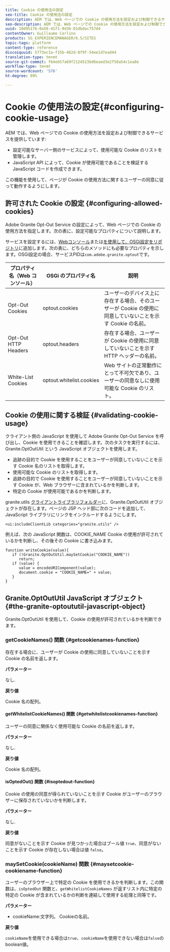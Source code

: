 ```yaml
---
title: Cookie の使用法の設定
seo-title: Cookie の使用法の設定
description: AEM では、Web ページでの Cookie の使用方法を設定および制御できるサービスを提供しています
seo-description: AEM では、Web ページでの Cookie の使用方法を設定および制御できるサービスを提供しています
uuid: 10d95176-0a56-41f1-9d36-01dbdac757d4
contentOwner: Guillaume Carlino
products: SG_EXPERIENCEMANAGER/6.5/SITES
topic-tags: platform
content-type: reference
discoiquuid: 5773ec1a-f15b-462d-8f9f-54ee1d7ead44
translation-type: tm+mt
source-git-commit: f64eb57a69f2124523bd6eaed3e2f58a54c1ea8e
workflow-type: tm+mt
source-wordcount: '576'
ht-degree: 89%

---
```



# Cookie の使用法の設定{#configuring-cookie-usage}

AEM では、Web ページでの Cookie の使用方法を設定および制御できるサービスを提供しています:

* 設定可能なサーバー側のサービスによって、使用可能な Cookie のリストを管理します。
* JavaScript API によって、Cookie が使用可能であることを検証する JavaScript コードを作成できます。

この機能を使用して、ページが Cookie の使用方法に関するユーザーの同意に従って動作するようにします。

## 許可された Cookie の設定  {#configuring-allowed-cookies}

Adobe Granite Opt-Out Service の設定によって、Web ページでの Cookie の使用方法を指定します。次の表に、設定可能なプロパティについて説明します。

サービスを設定するには、[Webコンソール](/help/sites-deploying/configuring-osgi.md#osgi-configuration-with-the-web-console)または[を使用して、OSGi設定をリポジトリ](/help/sites-deploying/configuring-osgi.md#adding-a-new-configuration-to-the-repository)に追加します。次の表に、どちらのメソッドにも必要なプロパティを示します。OSGi設定の場合、サービスPIDは`com.adobe.granite.optout`です。

| プロパティ名（Web コンソール） | OSGi のプロパティ名 | 説明 |
|---|---|---|
| Opt-Out Cookies | optout.cookies | ユーザーのデバイス上に存在する場合、そのユーザーが Cookie の使用に同意していないことを示す Cookie の名前。 |
| Opt-Out HTTP Headers | optout.headers | 存在する場合、ユーザーが Cookie の使用に同意していないことを示す HTTP ヘッダーの名前。 |
| White-List Cookies | optout.whitelist.cookies | Web サイトの正常動作にとって不可欠であり、ユーザーの同意なしに使用可能な Cookie のリスト。 |

## Cookie の使用に関する検証  {#validating-cookie-usage}

クライアント側の JavaScript を使用して Adobe Granite Opt-Out Service を呼び出し、Cookie を使用できることを確認します。次のタスクを実行するには、Granite.OptOutUtil という JavaScript オブジェクトを使用します。

* 追跡の目的で Cookie を使用することをユーザーが同意していないことを示す Cookie 名のリストを取得します。
* 使用可能な Cookie のリストを取得します。
* 追跡の目的で Cookie を使用することをユーザーが同意していないことを示す Cookie が、Web ブラウザーに含まれているかを判断します。
* 特定の Cookie が使用可能であるかを判断します。

granite.utils [クライアントライブラリフォルダー](/help/sites-developing/clientlibs.md#referencing-client-side-libraries)に、Granite.OptOutUtil オブジェクトが存在します。ページの JSP ヘッド部に次のコードを追加して、JavaScript ライブラリにリンクをインクルードするようにします。

`<ui:includeClientLib categories="granite.utils" />`

例えば、次の JavaScript 関数は、COOKIE_NAME Cookie の使用が許可されているかを判断し、その後その Cookie に書き込みます。

```
function writeCookie(value){
   if (!Granite.OptOutUtil.maySetCookie("COOKIE_NAME"))
      return;
   if (value) {
      value = encodeURIComponent(value);
      document.cookie = "COOKIE_NAME=" + value;
   }
}
```

## Granite.OptOutUtil JavaScript オブジェクト  {#the-granite-optoututil-javascript-object}

Granite.OptOutUtil を使用して、Cookie の使用が許可されているかを判断できます。

### getCookieNames() 関数  {#getcookienames-function}

存在する場合に、ユーザーが Cookie の使用に同意していないことを示す Cookie の名前を返します。

**パラメーター**

なし.

**戻り値**

Cookie 名の配列。

#### getWhitelistCookieNames() 関数  {#getwhitelistcookienames-function}

ユーザーの同意に関係なく使用可能な Cookie の名前を返します。

**パラメーター**

なし.

**戻り値**

Cookie 名の配列。

#### isOptedOut() 関数  {#isoptedout-function}

Cookie の使用の同意が得られていないことを示す Cookie がユーザーのブラウザーに保存されていないかを判断します。

**パラメーター**

なし.

**戻り値**

同意がないことを示す Cookie が見つかった場合はブール値 `true`、同意がないことを示す Cookie が存在しない場合は値 `false`。

### maySetCookie(cookieName) 関数 {#maysetcookie-cookiename-function}

ユーザーのブラウザー上で特定の Cookie を使用できるかを判断します。この関数は、`isOptedOut` 関数と、`getWhitelistCookieNames` が返すリスト内に特定の特定の Cookie が含まれているかの判断を連結して使用する処理と同等です。

**パラメーター**

* cookieName:文字列。 Cookieの名前。

**戻り値**

`cookieName`を使用できる場合は`true`、`cookieName`を使用できない場合は`false`のboolean値。

